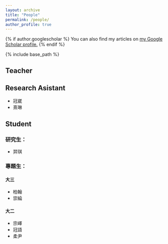 ```yaml
---
layout: archive
title: "People"
permalink: /people/
author_profile: true
---
```


{% if author.googlescholar %}
  You can also find my articles on <u><a href="{{author.googlescholar}}">my Google Scholar profile</a>.</u>
{% endif %}

{% include base_path %}
## Teacher

## Research Asistant
- 冠崴
- 熹琳

## Student
### 研究生：
- 羿琪

### 專題生：
#### 大三
  - 柏翰
  - 崇綸
#### 大二
  - 宗嶧
  - 冠語
  - 柔尹
